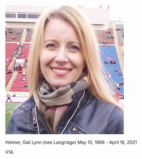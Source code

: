 <img class="photo-main" src="assets/img/gail-helmer-375x409.jpg" />

<span class="names">Helmer, Gail Lynn (nee Langridge)</span>
<span class="dates">May 10, 1966 - April 16, 2021</span>

<p>V14.</p>
